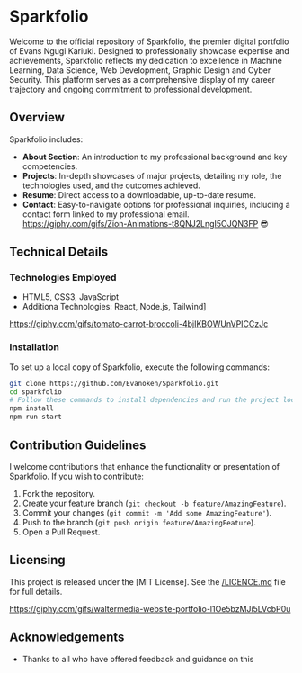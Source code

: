 # Sparkfolio

Welcome to the official repository of Sparkfolio, the premier digital portfolio of Evans Ngugi Kariuki. Designed to professionally showcase expertise and achievements, Sparkfolio reflects my dedication to excellence in Machine Learning, Data Science, Web Development, Graphic Design and Cyber Security. This platform serves as a comprehensive display of my career trajectory and ongoing commitment to professional development.

## Overview

Sparkfolio includes:

- **About Section**: An introduction to my professional background and key competencies.
- **Projects**: In-depth showcases of major projects, detailing my role, the technologies used, and the outcomes achieved.
- **Resume**: Direct access to a downloadable, up-to-date resume.
- **Contact**: Easy-to-navigate options for professional inquiries, including a contact form linked to my professional email.
https://giphy.com/gifs/Zion-Animations-t8QNJ2LngI5OJQN3FP
😎
## Technical Details

### Technologies Employed

- HTML5, CSS3, JavaScript
- Additiona Technologies: React, Node.js, Tailwind]

https://giphy.com/gifs/tomato-carrot-broccoli-4bjIKBOWUnVPICCzJc

### Installation

To set up a local copy of Sparkfolio, execute the following commands:

```bash
git clone https://github.com/Evanoken/Sparkfolio.git
cd sparkfolio
# Follow these commands to install dependencies and run the project locally
npm install
npm run start
```

## Contribution Guidelines

I welcome contributions that enhance the functionality or presentation of Sparkfolio. If you wish to contribute:

1. Fork the repository.
2. Create your feature branch (`git checkout -b feature/AmazingFeature`).
3. Commit your changes (`git commit -m 'Add some AmazingFeature'`).
4. Push to the branch (`git push origin feature/AmazingFeature`).
5. Open a Pull Request.

## Licensing

This project is released under the [MIT License]. See the [/LICENCE.md](LICENCE.md) file for full details.

https://giphy.com/gifs/waltermedia-website-portfolio-l1Oe5bzMJi5LVcbP0u

## Acknowledgements

- Thanks to all who have offered feedback and guidance on this 
